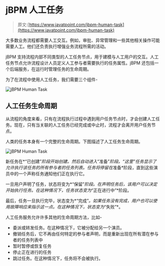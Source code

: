 # jBPM 人工任务

> 原文:[https://www.javatpoint.com/jbpm-human-task](https://www.javatpoint.com/jbpm-human-task)

大多数业务流程都需要人工交互。例如，审批、异常管理和一些其他相关操作可能需要人工。他们还负责执行增强业务流程所需的活动。

jBPM 支持流程内部不同类型的人工任务节点，用于建模与人工用户的交互。人工任务节点允许流程设计人员定义人工参与者需要执行的任务属性。jBPM 还包括一个后端服务，在运行时管理任务的生命周期。

为了在流程中使用人工任务，我们需要三个组件-

![jBPM Human Task](../Images/5d6f565795c49f1415e3f3ba1f3fc3b6.png)

## 人工任务生命周期

从流程的角度来看，只有在流程执行过程中遇到用户任务节点时，才会创建人工任务。现在，只有当关联的人工任务已经完成或中止时，流程才会离开用户任务节点。

人类的任务本身有一个完整的生命周期。下图描述了人工任务生命周期。

![jBPM Human Task](../Images/6a6437987daa7f97868be038ad9f1909.png)

新任务在*“已创建”*阶段开始创建。然后自动进入*“准备”*阶段。“这里”任务显示了允许执行该任务的所有参与者的任务列表。任务将停留在*准备*阶段，直到这些演员中的一个声称任务通知他们正在执行它。

一旦用户声明了任务，状态将变为*“保留”*阶段。在声明任务后，该用户可以决定开始执行任务。在这种情况下，任务状态变为*“正在进行中”*阶段。

最后，任务一旦执行完毕，状态变为*“完成”*。如果任务没有完成，用户也可以使用故障响应来指示这一点。在这种情况下，状态变为*“失败”*。

人工任务服务允许许多其他的生命周期方法，比如-

*   委派或转发任务。在这种情况下，它被分配给另一个演员。
*   撤销任务后，它不再由任何特定的参与者声明，而是重新出现在所有潜在参与者的任务列表中
*   暂时暂停或恢复任务
*   停止正在进行的任务
*   跳过任务。在这种情况下，任务将不会被执行。